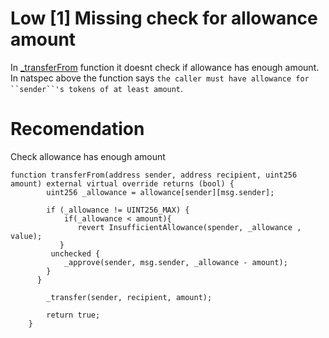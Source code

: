 # Low [1] Missing check for allowance amount


In [_transferFrom](https://github.com/code-423n4/2024-08-axelar-network/blob/69c4f2c3fcefb1b8eb2129af9c3685a44ae5b6fe/interchain-token-service/contracts/interchain-token/ERC20.sol#L80) function it doesnt check if allowance has enough amount. In natspec above the function says `the caller must have allowance for ``sender``'s tokens of at least amount`.

# Recomendation

Check allowance has enough amount

```solidity
function transferFrom(address sender, address recipient, uint256 amount) external virtual override returns (bool) {
        uint256 _allowance = allowance[sender][msg.sender];

        if (_allowance != UINT256_MAX) {
            if(_allowance < amount){
               revert InsufficientAllowance(spender, _allowance , value);
           }
         unchecked {
            _approve(sender, msg.sender, _allowance - amount);
        }
      }

        _transfer(sender, recipient, amount);

        return true;
    }
```


